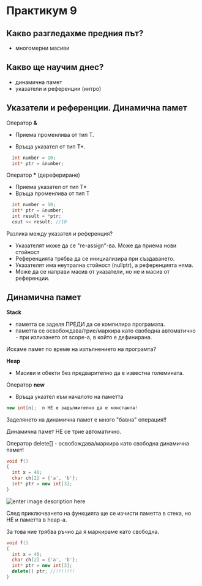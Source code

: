 # Практикум 9

## Какво разгледахме предния път?

- многомерни масиви

## Какво ще научим днес?

- динамична памет
- указатели и референции (интро)

## Указатели и референции. Динамична памет

Оператор **&**

- Приема променлива от тип Т.

- Връща указател от тип T\*.

```c++
  int number = 10;
  int* ptr = &number;
```

Оператор<b> \* </b> (дерефериране)

- Приема указaтел от тип Т\*
- Връща променлива от тип Т

```c++
  int number = 10;
  int* ptr = &number;
  int result = *ptr;
  cout << result; //10
```

Разлика между указател и референция?

- Указателят може да се "re-assign"-ва. Може да приема нови стойност
- Референцията трябва да се инициализира при създаването.
- Указателят има неутрална стойност (nullptr), а референцията няма.
- Може да се направи масив от указатели, но не и масив от референции.

## Динамична памет

**Stack**

- паметта се заделя ПРЕДИ да се компилира програмата.
- паметта се освобождава/трие/маркира като свободна автоматично - при излизането от scope-а, в който е дефинирана.

Искаме памет по време на изпълнението на програмта?

**Heap**

- Масиви и обекти без предварително да е известна големината.

Оператор **new**

- Връща указтел към началото на паметта

```c++
new int[n];  n НЕ е задължително да е константа!
```

Заделянето на динамична памет е много "бавна" операция!!

Динамична памет НЕ се трие автоматично.

Оператор delete[] - освобождава/маркира като свободна динамична памет!

```c++
void f()
{
  int x = 40;
  char ch[2] = {'a', 'b'};
  int* ptr = new int[3];
}
```

![enter image description here](https://i.ibb.co/vYdR6Zj/dyn-mem.png)

След приключването на функцията ще се изчисти паметта в стека, но НЕ и паметта в heap-а.

За това ние трябва ръчно да я маркираме като свободна.

```c++
void f()
{
  int x = 40;
  char ch[2] = {'a', 'b'};
  int* ptr = new int[3];
  delete[] ptr; //!!!!!!!
}
```
